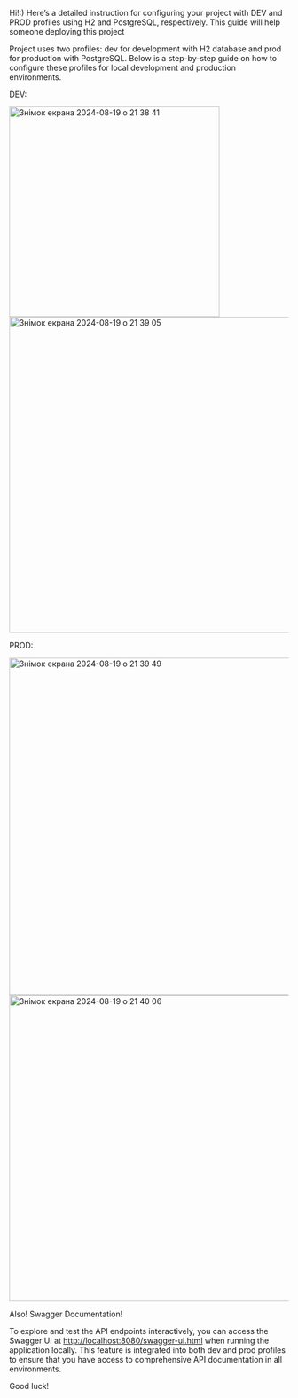 Hi!:)
Here’s a detailed instruction for configuring your project with DEV and PROD profiles using H2 and PostgreSQL, respectively. This guide will help someone deploying this project 

Project uses two profiles: dev for development with H2 database and prod for production with PostgreSQL. Below is a step-by-step guide on how to configure these profiles for local development and production environments.

DEV:

<img width="379" alt="Знімок екрана 2024-08-19 о 21 38 41" src="https://github.com/user-attachments/assets/1120aa2c-79af-4a32-afa2-ddddbf19c1d7">


<img width="570" alt="Знімок екрана 2024-08-19 о 21 39 05" src="https://github.com/user-attachments/assets/4c1c1db9-26d8-4ca8-9d9f-a75853f38006">

PROD:

<img width="609" alt="Знімок екрана 2024-08-19 о 21 39 49" src="https://github.com/user-attachments/assets/e88798c0-4bf5-463d-ad78-d7b37b2714b4">

<img width="552" alt="Знімок екрана 2024-08-19 о 21 40 06" src="https://github.com/user-attachments/assets/3107e433-fa89-4e2c-af7a-40c6a08c146c">


Also! Swagger Documentation!

To explore and test the API endpoints interactively, you can access the Swagger UI at [http://localhost:8080/swagger-ui.html](http://localhost:8080/swagger-ui/index.html#/) when running the application locally. This feature is integrated into both dev and prod profiles to ensure that you have access to comprehensive API documentation in all environments.

Good luck!


